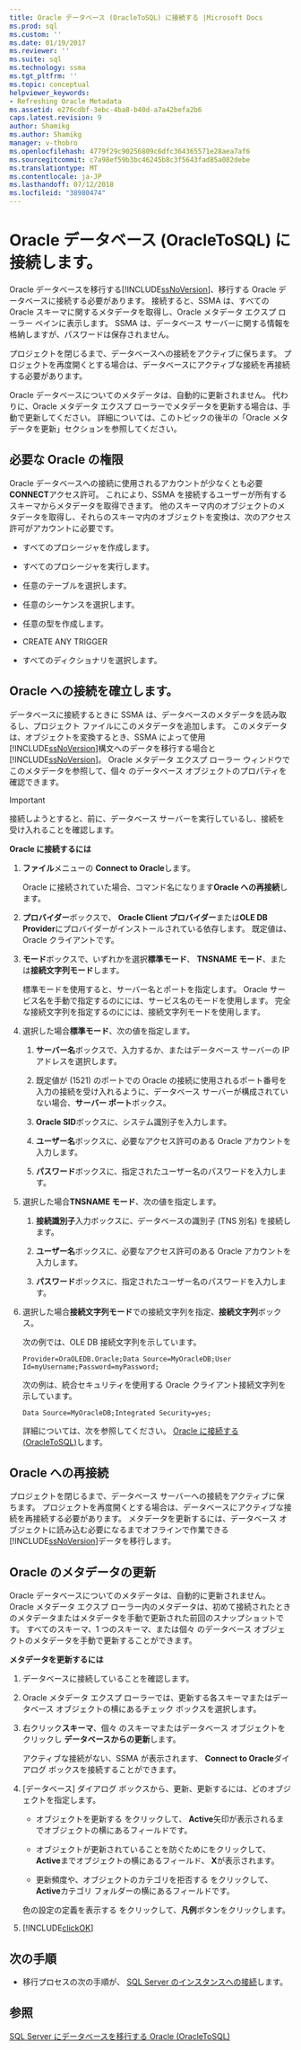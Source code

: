 ```yaml
---
title: Oracle データベース (OracleToSQL) に接続する |Microsoft Docs
ms.prod: sql
ms.custom: ''
ms.date: 01/19/2017
ms.reviewer: ''
ms.suite: sql
ms.technology: ssma
ms.tgt_pltfrm: ''
ms.topic: conceptual
helpviewer_keywords:
- Refreshing Oracle Metadata
ms.assetid: e276cdbf-3ebc-4ba8-b40d-a7a42befa2b6
caps.latest.revision: 9
author: Shamikg
ms.author: Shamikg
manager: v-thobro
ms.openlocfilehash: 4779f29c90256809c6dfc364365571e28aea7af6
ms.sourcegitcommit: c7a98ef59b3bc46245b8c3f5643fad85a082debe
ms.translationtype: MT
ms.contentlocale: ja-JP
ms.lasthandoff: 07/12/2018
ms.locfileid: "38980474"
---
```

# <a name="connecting-to-oracle-database-oracletosql"></a>Oracle データベース (OracleToSQL) に接続します。
Oracle データベースを移行する[!INCLUDE[ssNoVersion](../../includes/ssnoversion_md.md)]、移行する Oracle データベースに接続する必要があります。 接続すると、SSMA は、すべての Oracle スキーマに関するメタデータを取得し、Oracle メタデータ エクスプ ローラー ペインに表示します。 SSMA は、データベース サーバーに関する情報を格納しますが、パスワードは保存されません。  
  
プロジェクトを閉じるまで、データベースへの接続をアクティブに保ちます。 プロジェクトを再度開くとする場合は、データベースにアクティブな接続を再接続する必要があります。  
  
Oracle データベースについてのメタデータは、自動的に更新されません。 代わりに、Oracle メタデータ エクスプ ローラーでメタデータを更新する場合は、手動で更新してください。 詳細については、このトピックの後半の「Oracle メタデータを更新」セクションを参照してください。  
  
## <a name="required-oracle-permissions"></a>必要な Oracle の権限  
Oracle データベースへの接続に使用されるアカウントが少なくとも必要**CONNECT**アクセス許可。 これにより、SSMA を接続するユーザーが所有するスキーマからメタデータを取得できます。 他のスキーマ内のオブジェクトのメタデータを取得し、それらのスキーマ内のオブジェクトを変換は、次のアクセス許可がアカウントに必要です。  
  
-   すべてのプロシージャを作成します。  
  
-   すべてのプロシージャを実行します。  
  
-   任意のテーブルを選択します。  
  
-   任意のシーケンスを選択します。  
  
-   任意の型を作成します。  
  
-   CREATE ANY TRIGGER  
  
-   すべてのディクショナリを選択します。  
  
## <a name="establishing-a-connection-to-oracle"></a>Oracle への接続を確立します。  
データベースに接続するときに SSMA は、データベースのメタデータを読み取るし、プロジェクト ファイルにこのメタデータを追加します。 このメタデータは、オブジェクトを変換するとき、SSMA によって使用[!INCLUDE[ssNoVersion](../../includes/ssnoversion_md.md)]構文へのデータを移行する場合と[!INCLUDE[ssNoVersion](../../includes/ssnoversion_md.md)]。 Oracle メタデータ エクスプ ローラー ウィンドウでこのメタデータを参照して、個々 のデータベース オブジェクトのプロパティを確認できます。  
  
> [!IMPORTANT]  
> 接続しようとすると、前に、データベース サーバーを実行しているし、接続を受け入れることを確認します。  
  
**Oracle に接続するには**  
  
1.  **ファイル**メニューの  **Connect to Oracle**します。  
  
    Oracle に接続されていた場合、コマンド名になります**Oracle への再接続**します。  
  
2.  **プロバイダー**ボックスで、 **Oracle Client プロバイダー**または**OLE DB Provider**にプロバイダーがインストールされている依存します。 既定値は、Oracle クライアントです。  
  
3.  **モード**ボックスで、いずれかを選択**標準モード**、 **TNSNAME モード**、または**接続文字列モード**します。  
  
    標準モードを使用すると、サーバー名とポートを指定します。 Oracle サービス名を手動で指定するのにには、サービス名のモードを使用します。 完全な接続文字列を指定するのにには、接続文字列モードを使用します。  
  
4.  選択した場合**標準モード**、次の値を指定します。  
  
    1.  **サーバー名**ボックスで、入力するか、またはデータベース サーバーの IP アドレスを選択します。  
  
    2.  既定値が (1521) のポートでの Oracle の接続に使用されるポート番号を入力の接続を受け入れるように、データベース サーバーが構成されていない場合、**サーバー ポート**ボックス。  
  
    3.  **Oracle SID**ボックスに、システム識別子を入力します。  
  
    4.  **ユーザー名**ボックスに、必要なアクセス許可のある Oracle アカウントを入力します。  
  
    5.  **パスワード**ボックスに、指定されたユーザー名のパスワードを入力します。  
  
5.  選択した場合**TNSNAME モード**、次の値を指定します。  
  
    1.  **接続識別子**入力ボックスに、データベースの識別子 (TNS 別名) を接続します。  
  
    2.  **ユーザー名**ボックスに、必要なアクセス許可のある Oracle アカウントを入力します。  
  
    3.  **パスワード**ボックスに、指定されたユーザー名のパスワードを入力します。  
  
6.  選択した場合**接続文字列モード**での接続文字列を指定、**接続文字列**ボックス。  
  
    次の例では、OLE DB 接続文字列を示しています。  
  
    `Provider=OraOLEDB.Oracle;Data Source=MyOracleDB;User Id=myUsername;Password=myPassword;`  
  
    次の例は、統合セキュリティを使用する Oracle クライアント接続文字列を示しています。  
  
    `Data Source=MyOracleDB;Integrated Security=yes;`  
  
    詳細については、次を参照してください。 [Oracle に接続する&#40;OracleToSQL&#41;](../../ssma/oracle/connect-to-oracle-oracletosql.md)します。  
  
## <a name="reconnecting-to-oracle"></a>Oracle への再接続  
プロジェクトを閉じるまで、データベース サーバーへの接続をアクティブに保ちます。 プロジェクトを再度開くとする場合は、データベースにアクティブな接続を再接続する必要があります。 メタデータを更新するには、データベース オブジェクトに読み込む必要になるまでオフラインで作業できる[!INCLUDE[ssNoVersion](../../includes/ssnoversion_md.md)]データを移行します。  
  
## <a name="refreshing-oracle-metadata"></a>Oracle のメタデータの更新  
Oracle データベースについてのメタデータは、自動的に更新されません。 Oracle メタデータ エクスプ ローラー内のメタデータは、初めて接続されたときのメタデータまたはメタデータを手動で更新された前回のスナップショットです。 すべてのスキーマ、1 つのスキーマ、または個々 のデータベース オブジェクトのメタデータを手動で更新することができます。  
  
**メタデータを更新するには**  
  
1.  データベースに接続していることを確認します。  
  
2.  Oracle メタデータ エクスプ ローラーでは、更新する各スキーマまたはデータベース オブジェクトの横にあるチェック ボックスを選択します。  
  
3.  右クリック**スキーマ**、個々 のスキーマまたはデータベース オブジェクトをクリックし **データベースからの更新**します。  
  
    アクティブな接続がない、SSMA が表示されます、 **Connect to Oracle**ダイアログ ボックスを接続することができます。  
  
4.  [データベース] ダイアログ ボックスから、更新、更新するには、どのオブジェクトを指定します。  
  
    -   オブジェクトを更新する をクリックして、 **Active**矢印が表示されるまでオブジェクトの横にあるフィールドです。  
  
    -   オブジェクトが更新されていることを防ぐためにをクリックして、 **Active**までオブジェクトの横にあるフィールド、 **X**が表示されます。  
  
    -   更新頻度や、オブジェクトのカテゴリを拒否する をクリックして、 **Active**カテゴリ フォルダーの横にあるフィールドです。  
  
    色の設定の定義を表示する をクリックして、**凡例**ボタンをクリックします。  
  
5.  [!INCLUDE[clickOK](../../includes/clickok_md.md)]  
  
## <a name="next-step"></a>次の手順  
  
-   移行プロセスの次の手順が、 [SQL Server のインスタンスへの接続](http://msdn.microsoft.com/1b2a8059-1829-4904-a82f-9c06de1e245f)します。  
  
## <a name="see-also"></a>参照  
[SQL Server にデータベースを移行する Oracle &#40;OracleToSQL&#41;](../../ssma/oracle/migrating-oracle-databases-to-sql-server-oracletosql.md)  
  
